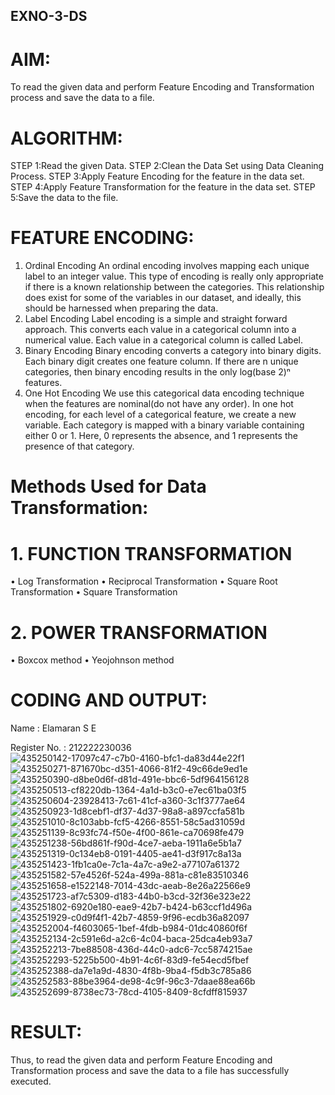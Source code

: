 ## EXNO-3-DS

# AIM:
To read the given data and perform Feature Encoding and Transformation process and save the data to a file.

# ALGORITHM:
STEP 1:Read the given Data.
STEP 2:Clean the Data Set using Data Cleaning Process.
STEP 3:Apply Feature Encoding for the feature in the data set.
STEP 4:Apply Feature Transformation for the feature in the data set.
STEP 5:Save the data to the file.

# FEATURE ENCODING:
1. Ordinal Encoding
An ordinal encoding involves mapping each unique label to an integer value. This type of encoding is really only appropriate if there is a known relationship between the categories. This relationship does exist for some of the variables in our dataset, and ideally, this should be harnessed when preparing the data.
2. Label Encoding
Label encoding is a simple and straight forward approach. This converts each value in a categorical column into a numerical value. Each value in a categorical column is called Label.
3. Binary Encoding
Binary encoding converts a category into binary digits. Each binary digit creates one feature column. If there are n unique categories, then binary encoding results in the only log(base 2)ⁿ features.
4. One Hot Encoding
We use this categorical data encoding technique when the features are nominal(do not have any order). In one hot encoding, for each level of a categorical feature, we create a new variable. Each category is mapped with a binary variable containing either 0 or 1. Here, 0 represents the absence, and 1 represents the presence of that category.

# Methods Used for Data Transformation:
  # 1. FUNCTION TRANSFORMATION
• Log Transformation
• Reciprocal Transformation
• Square Root Transformation
• Square Transformation
  # 2. POWER TRANSFORMATION
• Boxcox method
• Yeojohnson method

# CODING AND OUTPUT:
Name : Elamaran S E

Register No. : 212222230036
![435250142-17097c47-c7b0-4160-bfc1-da83d44e22f1](https://github.com/user-attachments/assets/6eb6b053-0d38-4314-b621-95c4caef4819)
![435250271-871670bc-d351-4066-81f2-49c66de9ed1e](https://github.com/user-attachments/assets/22a5e4e1-24cc-434c-8dd2-42303cd69dd2)
![435250390-d8be0d6f-d81d-491e-bbc6-5df964156128](https://github.com/user-attachments/assets/d30bfe09-b7bb-4259-aae8-9b834e6173fc)
![435250513-cf8220db-1364-4a1d-b3c0-e7ec61ba03f5](https://github.com/user-attachments/assets/3f8663ef-5ae1-4aec-b360-df632e8ae042)
![435250604-23928413-7c61-41cf-a360-3c1f3777ae64](https://github.com/user-attachments/assets/2f7799f6-9ab8-455f-a3ce-50c1df249bdf)
![435250923-1d8cebf1-df37-4d37-98a8-a897ccfa581b](https://github.com/user-attachments/assets/71cdea62-328f-4160-82c8-ffede2fdddf8)
![435251010-8c103abb-fcf5-4266-8551-58c5ad31059d](https://github.com/user-attachments/assets/f87681dc-859f-489a-8b69-d0f141903096)
![435251139-8c93fc74-f50e-4f00-861e-ca70698fe479](https://github.com/user-attachments/assets/83c754c1-b16b-4cba-bfe3-c2c863780565)
![435251238-56bd861f-f90d-4ce7-aeba-1911a6e5b1a7](https://github.com/user-attachments/assets/3e3c5e5b-2c3c-4d7a-8d31-275b73510760)
![435251319-0c134eb8-0191-4405-ae41-d3f917c8a13a](https://github.com/user-attachments/assets/36b9698b-a990-4eb3-a150-65075d31cb6d)
![435251423-1fb1ca0e-7c1a-4a7c-a9e2-a77107a61372](https://github.com/user-attachments/assets/41eff6ec-519f-46db-aa90-859adfe07d1d)
![435251582-57e4526f-524a-499a-881a-c81e83510346](https://github.com/user-attachments/assets/7c67ffdd-cd21-4ddc-8950-cc2bddfa5316)
![435251658-e1522148-7014-43dc-aeab-8e26a22566e9](https://github.com/user-attachments/assets/2b574745-5e29-4a80-9376-659b9bf10e49)
![435251723-af7c5309-d183-44b0-b3cd-32f36e323e22](https://github.com/user-attachments/assets/a1d7d91a-cbdc-4f5f-910e-7ccb51db7d83)
![435251802-6920e180-eae9-42b7-b424-b63ccf1d496a](https://github.com/user-attachments/assets/02d0cc0c-4233-4e0b-ab2b-f4a7a72aed43)
![435251929-c0d9f4f1-42b7-4859-9f96-ecdb36a82097](https://github.com/user-attachments/assets/c4f642c2-17a3-465a-8241-fad05106afd3)
![435252004-f4603065-1bef-4fdb-b984-01dc40860f6f](https://github.com/user-attachments/assets/07b6bcf2-8d4f-4334-bf22-e5e37982de05)
![435252134-2c591e6d-a2c6-4c04-baca-25dca4eb93a7](https://github.com/user-attachments/assets/37f5c846-657b-4307-bd01-b80a791c9ede)
![435252213-7be88508-436d-44c0-adc6-7cc5874215ae](https://github.com/user-attachments/assets/8ea3103e-d188-4add-8253-5cfde262148e)
![435252293-5225b500-4b91-4c6f-83d9-fe54ecd5fbef](https://github.com/user-attachments/assets/de4ab029-d137-45b6-92c6-3d974664e0ba)
![435252388-da7e1a9d-4830-4f8b-9ba4-f5db3c785a86](https://github.com/user-attachments/assets/8d8f0d43-c1ca-4a50-bde0-32985b565fea)
![435252583-88be3964-de98-4c9f-96c3-7daae88ea66b](https://github.com/user-attachments/assets/7c29e6e3-e414-45f5-bcd7-d0dd4286556b)
![435252699-8738ec73-78cd-4105-8409-8cfdff815937](https://github.com/user-attachments/assets/a2abb5c1-6834-43c1-997e-8e737f38640f)


# RESULT:
Thus, to read the given data and perform Feature Encoding and Transformation process and save the data to a file has successfully executed.


       
